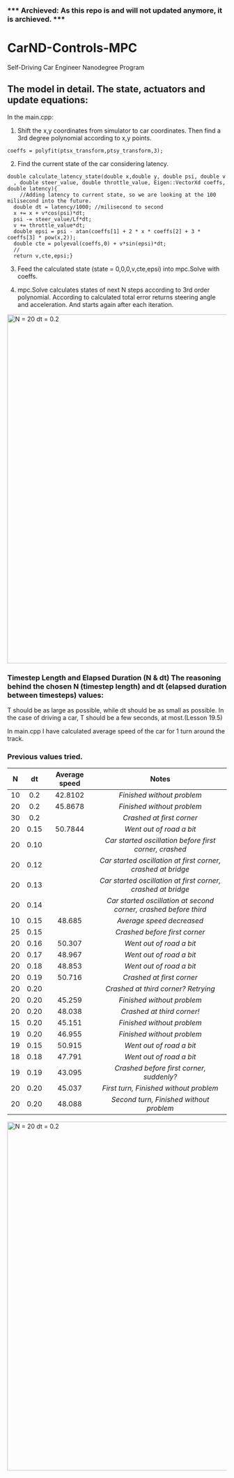 ### *** Archieved: As this repo is and will not updated anymore, it is archieved. ***

# CarND-Controls-MPC
Self-Driving Car Engineer Nanodegree Program

## The model in detail. The state, actuators and update equations:

In the main.cpp:

1. Shift the x,y coordinates from simulator to car coordinates. Then find a 3rd degree polynomial according to x,y points. 

  ``` coeffs = polyfit(ptsx_transform,ptsy_transform,3); ```

2. Find the current state of the car considering latency.

  ```
  double calculate_latency_state(double x,double y, double psi, double v
    , double steer_value, double throttle_value, Eigen::VectorXd coeffs, double latency){
      //Adding latency to current state, so we are looking at the 100 milisecond into the future.
    double dt = latency/1000; //milisecond to second
    x += x + v*cos(psi)*dt;  
    psi -= steer_value/Lf*dt;
    v += throttle_value*dt;  
    double epsi = psi - atan(coeffs[1] + 2 * x * coeffs[2] + 3 * coeffs[3] * pow(x,2));
    double cte = polyeval(coeffs,0) + v*sin(epsi)*dt;
    //
    return v,cte,epsi;}
  ```

3. Feed the calculated state (state = 0,0,0,v,cte,epsi) into mpc.Solve with coeffs.

4. mpc.Solve calculates states of next N steps according to 3rd order polynomial. According to calculated total error
returns steering angle and acceleration. And starts again after each iteration.

<img width="800" alt="N = 20 dt = 0.2" src="/imgs/MPC.JPG">


### Timestep Length and Elapsed Duration (N & dt) The reasoning behind the chosen N (timestep length) and dt (elapsed duration between timesteps) values:

T should be as large as possible, while dt should be as small as possible. In the case of driving a car, T should be a few seconds, at most.(Lesson 19.5)

In main.cpp I have calculated average speed of the car for 1 turn around the track.

### Previous values tried.

| **N**| **dt** | **Average speed** | **Notes** |
| :-------------:|:-------------:|:-------------:|:-------------:|
| 10 | 0.2 | 42.8102 | *Finished without problem* |
| 20 | 0.2 | 45.8678 | *Finished without problem* |
| 30 | 0.2 | | *Crashed at first corner* |
| 20 | 0.15 | 50.7844 |*Went out of road a bit*| 
| 20 | 0.10 | | *Car started oscillation before first corner, crashed* |
| 20 | 0.12 | | *Car started oscillation at first corner, crashed at bridge* |
| 20 | 0.13 | | *Car started oscillation at first corner, crashed at bridge* |
| 20 | 0.14 | | *Car started oscillation at second corner, crashed before third* |
| 10 | 0.15 | 48.685| *Average speed decreased* |
| 25 | 0.15 | |*Crashed before first corner*| 
| 20 | 0.16 | 50.307|*Went out of road a bit*| 
| 20 | 0.17 | 48.967|*Went out of road a bit*| 
| 20 | 0.18 | 48.853|*Went out of road a bit*| 
| 20 | 0.19 | 50.716|*Crashed at first corner*| 
| 20 | 0.20 |  | *Crashed at third corner? Retrying* |
| 20 | 0.20 | 45.259 | *Finished without problem*|
| 20 | 0.20 | 48.038 | *Crashed at third corner!* |
| 15 | 0.20 | 45.151 | *Finished without problem* |
| 19 | 0.20 | 46.955 | *Finished without problem* |
| 19 | 0.15 | 50.915 | *Went out of road a bit* |
| 18 | 0.18 | 47.791 | *Went out of road a bit* |
| 19 | 0.19 | 43.095 | *Crashed before first corner, suddenly?* |
| 20 | 0.20 | 45.037 | *First turn, Finished without problem* |
| 20 | 0.20 | 48.088 | *Second turn, Finished without problem* |

<img width="800" alt="N = 20 dt = 0.2" src="/imgs/MPC2.JPG">
